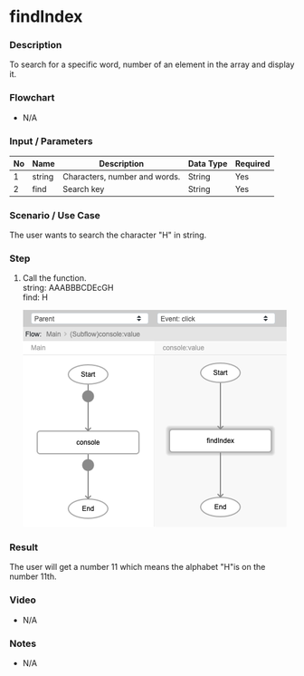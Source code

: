 ﻿# findIndex

### Description

To search for a specific word, number of an element in the array and display it.  

### Flowchart

- N/A 

### Input / Parameters

| No | Name | Description | Data Type | Required |
| ------ | ------ | ------ |------ | ------ |
| 1 | string | Characters, number and words. | String | Yes  |
| 2 | find | Search key | String | Yes |

### Scenario / Use Case

The user wants to search the character "H" in string.
<br />

### Step

1. Call the function.
    <br />
    string: AAABBBCDEcGH<br />
    find: H
    
   ![](../../../../document/function/String/findIndex/findIndex-step-1.png?raw=true)

### Result

The user will get a number 11 which means the alphabet "H"is on the number 11th.

### Video

- N/A

<!--[![Video](http://i.imgur.com/Ot5DWAW.png)](https://youtu.be/StTqXEQ2l-Y?t=35s)-->

### Notes

- N/A